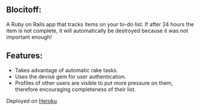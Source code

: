 ## Blocitoff:
A Ruby on Rails app that tracks items on your to-do list.  If after 24 hours the item is not complete, it will automatically be destroyed because it was not important enough!

## Features:
- Takes advantage of automatic rake tasks.
- Uses the devise gem for user authentication.
- Profiles of other users are visible to put more pressure on them, therefore encouraging completeness of their list.

Deployed on [Heroku](https://sleepy-anchorage-4485.herokuapp.com)
